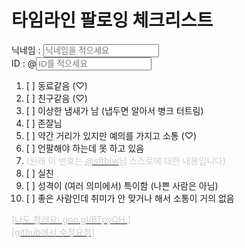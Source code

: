# 타임라인 팔로잉 체크리스트

닉네임 : <input type="text" placeholder="닉네임을 적으세요"><br/>
ID : @<input type="text" placeholder="ID를 적으세요">

1. [ ] 동료같음 (♡)
2. [ ] 친구같음 (♡)
3. [ ] 이상한 냄새가 남 (냅두면 알아서 병크 터트림)
4. [ ] 존잘님
5. [ ] 약간 거리가 있지만 예의를 가지고 소통 (♡)
6. [ ] 언팔해야 하는데 못 하고 있음
7. <span style="color:#ccc;">(원래 이 번호는 [<span style="color:#ccc;">@sftblw</span>](https://twitter.com/sftblw)님 스스로에 대한 내용입니다)</span>
8. [ ] 실친
9. [ ] 성격이 (여러 의미에서) 특이함 (나쁜 사람은 아님)
10. [ ] 좋은 사람인데 취미가 안 맞거나 해서 소통이 거의 없음

[<span style="color:#ccc;">\[나도 할래요:
goo.gl/BTpyQH \]</span>](
https://goo.gl/BTpyQH)<br/>
[<span style="color:#ccc;">\[github에서 수정요청\]</span>](https://github.com/sftblw/hosting-garbage)
